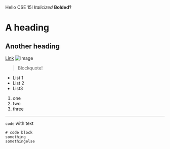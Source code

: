 Hello CSE 15l
*Italicized*
**Bolded?**
# A heading
## Another heading
[Link](http://a.com)
![Image](http://urla.png)
> Blockquote!

* List 1
* List 2
* List3

1. one
2. two
3. three

---

`code` with text

```
# code block
something
somethingelse
```
